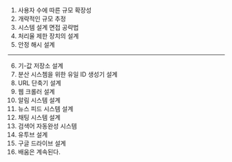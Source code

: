 01. 사용자 수에 따른 규모 확장성
02. 개략적인 규모 추정
03. 시스템 설계 면접 공략법
04. 처리율 제한 장치의 설계
05. 안정 해시 설계
---
06. 기-값 저장소 설계
07. 분산 시스쳄을 위한 유일 ID 생성기 설계
08. URL 단축기 설계
09. 웹 크롤러 설계
10. 알림 시스템 설계
11. 뉴스 피드 시스템 설계
12. 채팅 시스템 설계
13. 검색어 자동완성 시스템
14. 유투브 설계
15. 구글 드라이브 설계
16. 배움은 계속된다.
